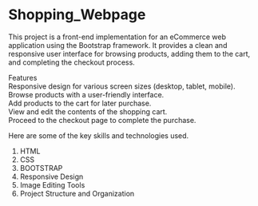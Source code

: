 # Shopping_Webpage

This project is a front-end implementation for an eCommerce web application using the Bootstrap framework. It provides a clean and responsive user interface for browsing products, adding them to the cart, and completing the checkout process.

Features <br>
<i class="fa fa-star"></i> Responsive design for various screen sizes (desktop, tablet, mobile).<br>
<i class="fa fa-star"></i> Browse products with a user-friendly interface.<br>
<i class="fa fa-star"></i> Add products to the cart for later purchase.<br>
<i class="fa fa-star"></i> View and edit the contents of the shopping cart.<br>
<i class="fa fa-star"></i> Proceed to the checkout page to complete the purchase.<br>

Here are some of the key skills and technologies used.

1. HTML
2. CSS
3. BOOTSTRAP
4. Responsive Design
5. Image Editing Tools
6. Project Structure and Organization
